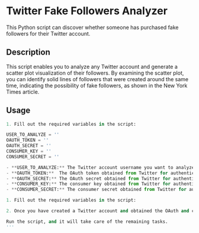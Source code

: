 # Twitter Fake Followers Analyzer

This Python script can discover whether someone has purchased fake followers for their Twitter account.

## Description

This script enables you to analyze any Twitter account and generate a scatter plot visualization of their followers. By examining the scatter plot, you can identify solid lines of followers that were created around the same time, indicating the possibility of fake followers, as shown in the New York Times article.

## Usage
```python
1. Fill out the required variables in the script:

USER_TO_ANALYZE = ''
OAUTH_TOKEN = ''
OAUTH_SECRET = ''
CONSUMER_KEY = ''
CONSUMER_SECRET = ''

- **USER_TO_ANALYZE:** The Twitter account username you want to analyze.
- **OAUTH_TOKEN:**  The OAuth token obtained from Twitter for authentication.
- **OAUTH_SECRET:** The OAuth secret obtained from Twitter for authentication.
- **CONSUMER_KEY:** The consumer key obtained from Twitter for authentication.
- **CONSUMER_SECRET:** The consumer secret obtained from Twitter for authentication.

1. Fill out the required variables in the script: 

2. Once you have created a Twitter account and obtained the OAuth and consumer keys, replace the empty strings with the corresponding values.

Run the script, and it will take care of the remaining tasks.
'''
